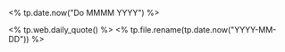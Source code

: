 <% tp.date.now("Do MMMM YYYY") %>

<% tp.web.daily_quote() %>
<% tp.file.rename(tp.date.now("YYYY-MM-DD")) %>

